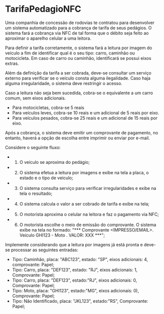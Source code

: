 # TarifaPedagioNFC
Uma companhia de concessão de rodovias te contratou para desenvolver um sistema automatizado para a cobrança de tarifa de seus pedágios. O sistema fará a cobrança via NFC de tal forma que o débito seja feito ao aproximar o aparelho celular a uma leitora. 

Para definir a tarifa corretamente, o sistema fará a leitura por imagem do veículo a fim de identificar qual é o seu tipo: carro, caminhão ou motocicleta. Em caso de carro ou caminhão, identificará se possui eixos extras.
 
Além da definição da tarifa a ser cobrada,  deve-se consultar um serviço externo para verificar se o veículo consta alguma ilegalidade. Caso haja alguma irregularidade, o sistema deve restringir o acesso.

Caso a leitura não seja bem sucedida, cobra-se o equivalente a um carro comum, sem eixos adicionais.

- Para motocicletas, cobra-se 5 reais
- Para veículos leves, cobra-se 10 reais e um adicional de 5 reais por eixo.
- Para veículos pesados, cobra-se 25 reais e um adicional de 15 reais por eixo.

Após a cobrança, o sistema deve emitir um comprovante de pagamento, no entanto, haverá a opção de escolha entre imprimir ou enviar por e-mail.

Considere o seguinte fluxo: 
- 1. O veículo se aproxima do pedágio;
- 2. O sistema efetua a leitura por imagens e exibe na tela a placa, o estado e o tipo de veículo;
- 3. O sistema consulta serviço para verificar irregularidades e exibe na tela o resultado;
- 4. O sistema calcula o valor a ser cobrado de tarifa e exibe na tela; 
- 5. O motorista aproxima o celular na leitora e faz o pagamento via NFC; 
- 6. O motorista escolhe o meio de emissão do comprovante. O sistema exibe na tela no formado: "*** Comprovante <IMPRESSO/EMAIL>. Veículo GHI123 - Moto . VALOR: XXX ***";

Implemente considerando que a leitura por imagens já está pronta e deve-se processar as seguintes entradas:
- Tipo: Caminhão, placa: "ABC123", estado: "SP", eixos adicionais: 4, comprovante: Papel;
- Tipo: Carro, placa: "DEF123", estado: "RJ", eixos adicionais: 1, Comprovante: Papel;
- Tipo: Carro, placa: "DEF123", estado:"RJ", eixos adicionais: 0, Comprovante: Papel;
- Tipo: Moto, placa: "GHI123", estado:"MG", eixos adicionais: 0), Comprovante: Papel; 
- Tipo: Não Identificado, placa: "JKL123", estado:"RS", Comprovante: Papel;
